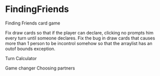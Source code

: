 # FindingFriends
Finding Friends card game 


Fix draw cards so that if the player can declare, clicking no prompts him every turn until someone declares.
Fix the bug in draw cards that causes more than 1 person to be incontrol somehow so that the arraylist has an outof bounds exception.

Turn Calculator

Game changer
Choosing partners
